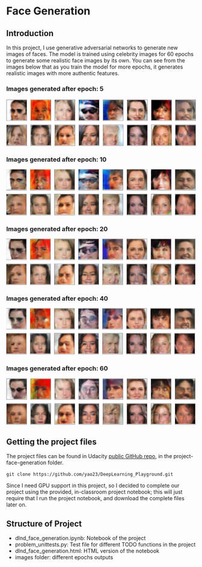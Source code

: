 # Face Generation

## Introduction
In this project, I use generative adversarial networks to generate new images of faces. The model is trained using celebrity images for 60 epochs to generate some realistic face images by its own. You can see from the images below that as you train the model for more epochs, it generates realistic images with more authentic features.

### Images generated after epoch: 5

![epoch10](images/epoch5.png)

### Images generated after epoch: 10

![epoch10](images/epoch10.png)

### Images generated after epoch: 20

![epoch10](images/epoch20.png)

### Images generated after epoch: 40

![epoch10](images/epoch40.png)

### Images generated after epoch: 60

![epoch10](images/epoch60.png)

## Getting the project files
The project files can be found in Udacity [public GitHub repo](https://github.com/yao23/DeepLearning_Playground), in the project-face-generation folder.

```
git clone https://github.com/yao23/DeepLearning_Playground.git
```

Since I need GPU support in this project, so I decided to complete our project using the provided, in-classroom project notebook; this will just require that I run the project notebook, and download the complete files later on.

## Structure of Project
* dlnd_face_generation.ipynb: Notebook of the project
* problem_unittests.py: Test file for different TODO functions in the project
* dlnd_face_generation.html: HTML version of the notebook
* images folder: different epochs outputs
